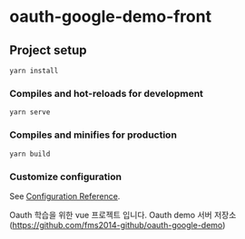 # oauth-google-demo-front

## Project setup
```
yarn install
```

### Compiles and hot-reloads for development
```
yarn serve
```

### Compiles and minifies for production
```
yarn build
```

### Customize configuration
See [Configuration Reference](https://cli.vuejs.org/config/).


Oauth 학습을 위한 vue 프로젝트 입니다.
Oauth demo 서버 저장소(https://github.com/fms2014-github/oauth-google-demo)
